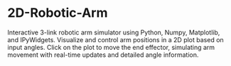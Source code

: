 # 2D-Robotic-Arm
Interactive 3-link robotic arm simulator using Python, Numpy, Matplotlib, and IPyWidgets. Visualize and control arm positions in a 2D plot based on input angles. Click on the plot to move the end effector, simulating arm movement with real-time updates and detailed angle information.
